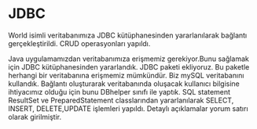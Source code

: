 # JDBC
World isimli veritabanımıza JDBC kütüphanesinden yararlanılarak bağlantı gerçekleştirildi. CRUD operasyonları yapıldı.

Java uygulamamızdan veritabanımıza erişmemiz gerekiyor.Bunu sağlamak için JDBC kütüphanesinden yararlandık. JDBC paketi ekliyoruz. Bu paketle herhangi bir veritabanına erişmemiz mümkündür. Biz mySQL veritabanını kullandık. Bağlantı oluşturarak veritabanında oluşacak kullanıcı bilgisine ihtiyacımız olduğu için bunu DBhelper sınıfı ile yaptık. SQL statement ResultSet ve PreparedStatement classlarından yararlanılarak SELECT, INSERT, DELETE,UPDATE işlemleri yapıldı. Detaylı açıklamalar yorum satırı olarak girilmiştir.  
